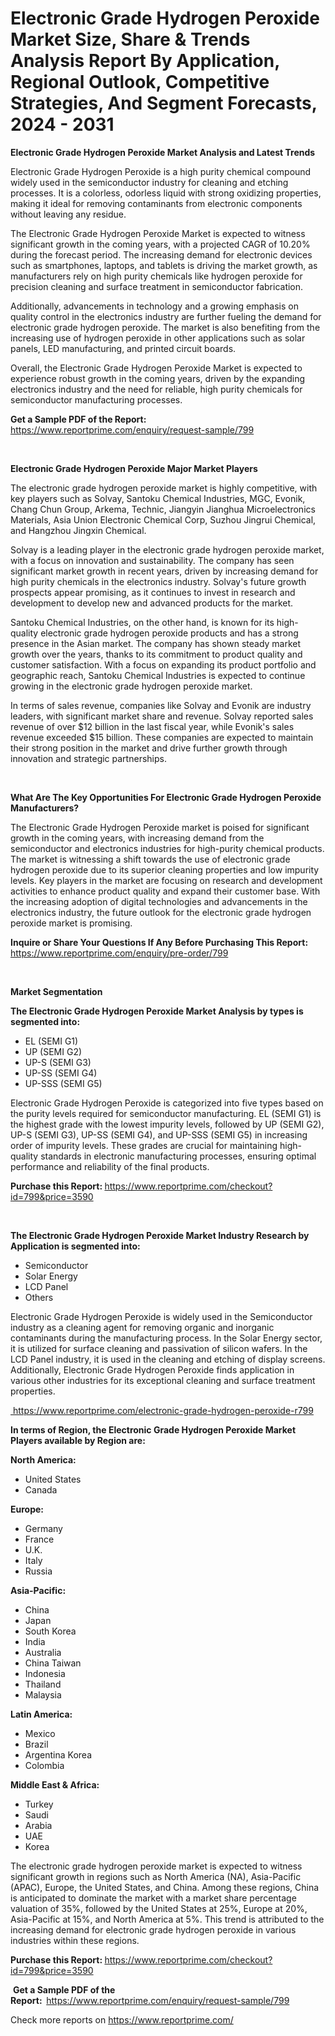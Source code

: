 <p><h1>Electronic Grade Hydrogen Peroxide Market Size, Share & Trends Analysis Report By Application, Regional Outlook, Competitive Strategies, And Segment Forecasts, 2024 - 2031</h1></p><p><strong>Electronic Grade Hydrogen Peroxide Market Analysis and Latest Trends</strong></p>
<p><p>Electronic Grade Hydrogen Peroxide is a high purity chemical compound widely used in the semiconductor industry for cleaning and etching processes. It is a colorless, odorless liquid with strong oxidizing properties, making it ideal for removing contaminants from electronic components without leaving any residue.</p><p>The Electronic Grade Hydrogen Peroxide Market is expected to witness significant growth in the coming years, with a projected CAGR of 10.20% during the forecast period. The increasing demand for electronic devices such as smartphones, laptops, and tablets is driving the market growth, as manufacturers rely on high purity chemicals like hydrogen peroxide for precision cleaning and surface treatment in semiconductor fabrication.</p><p>Additionally, advancements in technology and a growing emphasis on quality control in the electronics industry are further fueling the demand for electronic grade hydrogen peroxide. The market is also benefiting from the increasing use of hydrogen peroxide in other applications such as solar panels, LED manufacturing, and printed circuit boards.</p><p>Overall, the Electronic Grade Hydrogen Peroxide Market is expected to experience robust growth in the coming years, driven by the expanding electronics industry and the need for reliable, high purity chemicals for semiconductor manufacturing processes.</p></p>
<p><strong>Get a Sample PDF of the Report:&nbsp;</strong> <a href="https://www.reportprime.com/enquiry/request-sample/799">https://www.reportprime.com/enquiry/request-sample/799</a></p>
<p>&nbsp;</p>
<p><strong>Electronic Grade Hydrogen Peroxide Major Market Players</strong></p>
<p><p>The electronic grade hydrogen peroxide market is highly competitive, with key players such as Solvay, Santoku Chemical Industries, MGC, Evonik, Chang Chun Group, Arkema, Technic, Jiangyin Jianghua Microelectronics Materials, Asia Union Electronic Chemical Corp, Suzhou Jingrui Chemical, and Hangzhou Jingxin Chemical.</p><p>Solvay is a leading player in the electronic grade hydrogen peroxide market, with a focus on innovation and sustainability. The company has seen significant market growth in recent years, driven by increasing demand for high purity chemicals in the electronics industry. Solvay's future growth prospects appear promising, as it continues to invest in research and development to develop new and advanced products for the market.</p><p>Santoku Chemical Industries, on the other hand, is known for its high-quality electronic grade hydrogen peroxide products and has a strong presence in the Asian market. The company has shown steady market growth over the years, thanks to its commitment to product quality and customer satisfaction. With a focus on expanding its product portfolio and geographic reach, Santoku Chemical Industries is expected to continue growing in the electronic grade hydrogen peroxide market.</p><p>In terms of sales revenue, companies like Solvay and Evonik are industry leaders, with significant market share and revenue. Solvay reported sales revenue of over $12 billion in the last fiscal year, while Evonik's sales revenue exceeded $15 billion. These companies are expected to maintain their strong position in the market and drive further growth through innovation and strategic partnerships.</p></p>
<p>&nbsp;</p>
<p><strong>What Are The Key Opportunities For Electronic Grade Hydrogen Peroxide Manufacturers?</strong></p>
<p><p>The Electronic Grade Hydrogen Peroxide market is poised for significant growth in the coming years, with increasing demand from the semiconductor and electronics industries for high-purity chemical products. The market is witnessing a shift towards the use of electronic grade hydrogen peroxide due to its superior cleaning properties and low impurity levels. Key players in the market are focusing on research and development activities to enhance product quality and expand their customer base. With the increasing adoption of digital technologies and advancements in the electronics industry, the future outlook for the electronic grade hydrogen peroxide market is promising.</p></p>
<p><strong>Inquire or Share Your Questions If Any Before Purchasing This Report:</strong> <a href="https://www.reportprime.com/enquiry/pre-order/799">https://www.reportprime.com/enquiry/pre-order/799</a></p>
<p>&nbsp;</p>
<p><strong>Market Segmentation</strong></p>
<p><strong>The Electronic Grade Hydrogen Peroxide Market Analysis by types is segmented into:</strong></p>
<p><ul><li>EL (SEMI G1)</li><li>UP (SEMI G2)</li><li>UP-S (SEMI G3)</li><li>UP-SS (SEMI G4)</li><li>UP-SSS (SEMI G5)</li></ul></p>
<p><p>Electronic Grade Hydrogen Peroxide is categorized into five types based on the purity levels required for semiconductor manufacturing. EL (SEMI G1) is the highest grade with the lowest impurity levels, followed by UP (SEMI G2), UP-S (SEMI G3), UP-SS (SEMI G4), and UP-SSS (SEMI G5) in increasing order of impurity levels. These grades are crucial for maintaining high-quality standards in electronic manufacturing processes, ensuring optimal performance and reliability of the final products.</p></p>
<p><strong>Purchase this Report:&nbsp;</strong><a href="https://www.reportprime.com/checkout?id=799&price=3590">https://www.reportprime.com/checkout?id=799&price=3590</a></p>
<p>&nbsp;</p>
<p><strong>The Electronic Grade Hydrogen Peroxide Market Industry Research by Application is segmented into:</strong></p>
<p><ul><li>Semiconductor</li><li>Solar Energy</li><li>LCD Panel</li><li>Others</li></ul></p>
<p><p>Electronic Grade Hydrogen Peroxide is widely used in the Semiconductor industry as a cleaning agent for removing organic and inorganic contaminants during the manufacturing process. In the Solar Energy sector, it is utilized for surface cleaning and passivation of silicon wafers. In the LCD Panel industry, it is used in the cleaning and etching of display screens. Additionally, Electronic Grade Hydrogen Peroxide finds application in various other industries for its exceptional cleaning and surface treatment properties.</p></p>
<p><a href="https://www.reportprime.com/electronic-grade-hydrogen-peroxide-r799">&nbsp;https://www.reportprime.com/electronic-grade-hydrogen-peroxide-r799</a></p>
<p><strong>In terms of Region, the Electronic Grade Hydrogen Peroxide Market Players available by Region are:</strong></p>
<p>
    <p> <strong> North America: </strong>
        <ul>
            <li>United States</li>
            <li>Canada</li>
        </ul>
        </p> 
    <p> <strong> Europe: </strong>
        <ul>
            <li>Germany</li>
            <li>France</li>
            <li>U.K.</li>
            <li>Italy</li>
            <li>Russia</li>
        </ul>
        </p> 
    <p> <strong> Asia-Pacific: </strong>
        <ul>
            <li>China</li>
            <li>Japan</li>
            <li>South Korea</li>
            <li>India</li>
            <li>Australia</li>
            <li>China Taiwan</li>
            <li>Indonesia</li>
            <li>Thailand</li>
            <li>Malaysia</li>
        </ul>
        </p> 
    <p> <strong> Latin America: </strong>
        <ul>
            <li>Mexico</li>
            <li>Brazil</li>
            <li>Argentina Korea</li>
            <li>Colombia</li>
        </ul>
        </p> 
    <p> <strong> Middle East & Africa: </strong>
        <ul>
            <li>Turkey</li>
            <li>Saudi</li>
            <li>Arabia</li>
            <li>UAE</li>
            <li>Korea</li>
        </ul>
    </p>
    </p>
<p><p>The electronic grade hydrogen peroxide market is expected to witness significant growth in regions such as North America (NA), Asia-Pacific (APAC), Europe, the United States, and China. Among these regions, China is anticipated to dominate the market with a market share percentage valuation of 35%, followed by the United States at 25%, Europe at 20%, Asia-Pacific at 15%, and North America at 5%. This trend is attributed to the increasing demand for electronic grade hydrogen peroxide in various industries within these regions.</p></p>
<p><strong>Purchase this Report: </strong><a href="https://www.reportprime.com/checkout?id=799&price=3590">https://www.reportprime.com/checkout?id=799&price=3590</a></p>
<p>&nbsp;<strong>Get a Sample PDF of the Report:&nbsp;&nbsp;</strong><a href="https://www.reportprime.com/enquiry/request-sample/799">https://www.reportprime.com/enquiry/request-sample/799</a></p>
<p><strong></strong></p>
<p>Check more reports on <a href="https://www.reportprime.com/">https://www.reportprime.com/</a></p>